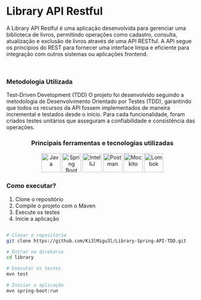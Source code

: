 # Library API Restful

A Library API Restful é uma aplicação desenvolvida para gerenciar uma biblioteca de livros, permitindo operações como cadastro, consulta, atualização e exclusão de livros através de uma API RESTful. A API segue os princípios do REST para fornecer uma interface limpa e eficiente para integração com outros sistemas ou aplicações frontend.

<br>

### Metodologia Utilizada

Test-Driven Development (TDD)
O projeto foi desenvolvido seguindo a metodologia de Desenvolvimento Orientado por Testes (TDD), garantindo que todos os recursos da API fossem implementados de maneira incremental e testados desde o início. Para cada funcionalidade, foram criados testes unitários que asseguram a confiabilidade e consistência das operações.

<div align="center">
    <h3 align="center">Principais ferramentas e tecnologias utilizadas</h3>
        <img width="50" src="https://user-images.githubusercontent.com/25181517/117201156-9a724800-adec-11eb-9a9d-3cd0f67da4bc.png" alt="Java" title="Java"/>
          <img width="50" src="https://user-images.githubusercontent.com/25181517/183891303-41f257f8-6b3d-487c-aa56-c497b880d0fb.png" alt="Spring Boot" title="Spring Boot"/>
        <img width="50" src="https://user-images.githubusercontent.com/25181517/192108890-200809d1-439c-4e23-90d3-b090cf9a4eea.png" alt="IntelliJ" title="IntelliJ"/>
        <img width="50" src="https://user-images.githubusercontent.com/25181517/192109061-e138ca71-337c-4019-8d42-4792fdaa7128.png" alt="Postman" title="Postman"/>
        <img width="50" src="https://user-images.githubusercontent.com/25181517/183892181-ad32b69e-3603-418c-b8e7-99e976c2a784.png" alt="Mockito" title="Mockito"/>
        <img width="50" src="https://user-images.githubusercontent.com/25181517/190229463-87fa862f-ccf0-48da-8023-940d287df610.png" alt="Lombok" title="Lombok"/>
</div>

### Como executar? 

  1. Clone o repositório
  2. Compile o projeto com o Maven
  3. Execute os testes
  4. Inicie a aplicação

```bash

# Clonar o repositório
git clone https://github.com/Ki3lMigu3l/Library-Spring-API-TDD.git

# Entrar no diretório
cd library

# Executar os testes
mvn test

# Iniciar a aplicação
mvn spring-boot:run

```
